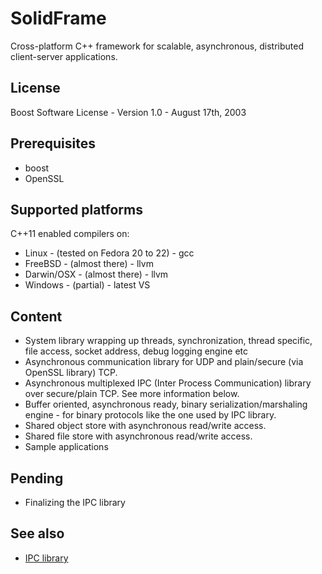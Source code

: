 # SolidFrame

Cross-platform C++ framework for scalable, asynchronous, distributed client-server applications.

## License

Boost Software License - Version 1.0 - August 17th, 2003

## Prerequisites

* boost
* OpenSSL

## Supported platforms

C++11 enabled compilers on:

* Linux - (tested on Fedora 20 to 22) - gcc
* FreeBSD - (almost there) - llvm
* Darwin/OSX - (almost there) - llvm
* Windows - (partial) - latest VS

## Content

* System library wrapping up threads, synchronization, thread specific, file access, socket address, debug logging engine etc
* Asynchronous communication library for UDP and plain/secure (via OpenSSL library) TCP.
* Asynchronous multiplexed IPC (Inter Process Communication) library over secure/plain TCP. See more information below.
* Buffer oriented, asynchronous ready, binary serialization/marshaling engine - for binary protocols like the one used by IPC library.
* Shared object store with asynchronous read/write access.
* Shared file store with asynchronous read/write access.
* Sample applications

## Pending
* Finalizing the IPC library

## See also
* [IPC library](libraries/frame/ipc/README.md)

